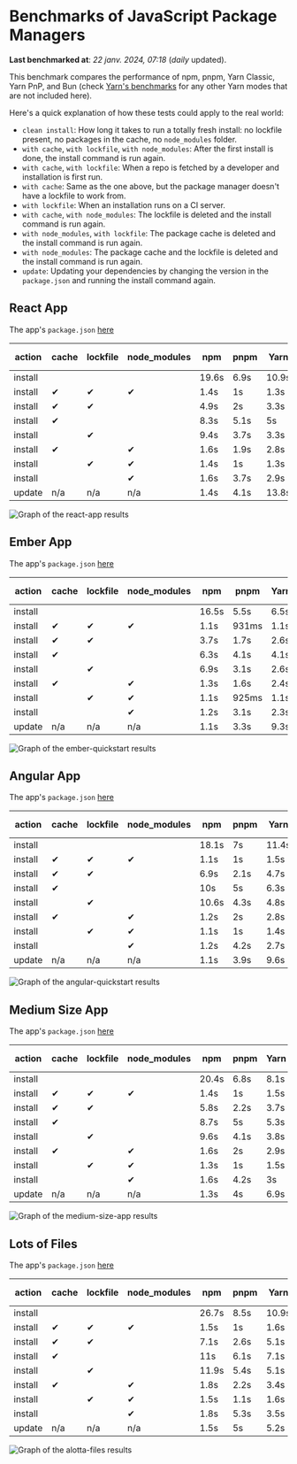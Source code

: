 # Benchmarks of JavaScript Package Managers

**Last benchmarked at**: _22 janv. 2024, 07:18_ (_daily_ updated).

This benchmark compares the performance of npm, pnpm, Yarn Classic, Yarn PnP, and Bun (check [Yarn's benchmarks](https://yarnpkg.com/benchmarks) for any other Yarn modes that are not included here).

Here's a quick explanation of how these tests could apply to the real world:

- `clean install`: How long it takes to run a totally fresh install: no lockfile present, no packages in the cache, no `node_modules` folder.
- `with cache`, `with lockfile`, `with node_modules`: After the first install is done, the install command is run again.
- `with cache`, `with lockfile`: When a repo is fetched by a developer and installation is first run.
- `with cache`: Same as the one above, but the package manager doesn't have a lockfile to work from.
- `with lockfile`: When an installation runs on a CI server.
- `with cache`, `with node_modules`: The lockfile is deleted and the install command is run again.
- `with node_modules`, `with lockfile`: The package cache is deleted and the install command is run again.
- `with node_modules`: The package cache and the lockfile is deleted and the install command is run again.
- `update`: Updating your dependencies by changing the version in the `package.json` and running the install command again.

## React App

The app's `package.json` [here](./fixtures/react-app/package.json)

| action  | cache | lockfile | node_modules| npm | pnpm | Yarn | Yarn PnP | Bun |
| ---     | ---   | ---      | ---         | --- | ---  | ---  | ---      | --- |
| install |       |          |             | 19.6s | 6.9s | 10.9s | 2.9s | 1.6s |
| install | ✔     | ✔        | ✔           | 1.4s | 1s | 1.3s | n/a | 60ms |
| install | ✔     | ✔        |             | 4.9s | 2s | 3.3s | 1s | 472ms |
| install | ✔     |          |             | 8.3s | 5.1s | 5s | 2.5s | 524ms |
| install |       | ✔        |             | 9.4s | 3.7s | 3.3s | 1s | 422ms |
| install | ✔     |          | ✔           | 1.6s | 1.9s | 2.8s | n/a | 85ms |
| install |       | ✔        | ✔           | 1.4s | 1s | 1.3s | n/a | 60ms |
| install |       |          | ✔           | 1.6s | 3.7s | 2.9s | n/a | 72ms |
| update  | n/a | n/a | n/a | 1.4s | 4.1s | 13.8s | 3.5s | 60ms |

<img alt="Graph of the react-app results" src="results/img/react-app.svg" />

## Ember App

The app's `package.json` [here](./fixtures/ember-quickstart/package.json)

| action  | cache | lockfile | node_modules| npm | pnpm | Yarn | Yarn PnP | Bun |
| ---     | ---   | ---      | ---         | --- | ---  | ---  | ---      | --- |
| install |       |          |             | 16.5s | 5.5s | 6.5s | 2.5s | 1.9s |
| install | ✔     | ✔        | ✔           | 1.1s | 931ms | 1.1s | n/a | 38ms |
| install | ✔     | ✔        |             | 3.7s | 1.7s | 2.6s | 971ms | 344ms |
| install | ✔     |          |             | 6.3s | 4.1s | 4.1s | 2.2s | 385ms |
| install |       | ✔        |             | 6.9s | 3.1s | 2.6s | 954ms | 333ms |
| install | ✔     |          | ✔           | 1.3s | 1.6s | 2.4s | n/a | 56ms |
| install |       | ✔        | ✔           | 1.1s | 925ms | 1.1s | n/a | 39ms |
| install |       |          | ✔           | 1.2s | 3.1s | 2.3s | n/a | 48ms |
| update  | n/a | n/a | n/a | 1.1s | 3.3s | 9.3s | 3.4s | 40ms |

<img alt="Graph of the ember-quickstart results" src="results/img/ember-quickstart.svg" />

## Angular App

The app's `package.json` [here](./fixtures/angular-quickstart/package.json)

| action  | cache | lockfile | node_modules| npm | pnpm | Yarn | Yarn PnP | Bun |
| ---     | ---   | ---      | ---         | --- | ---  | ---  | ---      | --- |
| install |       |          |             | 18.1s | 7s | 11.4s | 3.1s | 1.9s |
| install | ✔     | ✔        | ✔           | 1.1s | 1s | 1.5s | n/a | 41ms |
| install | ✔     | ✔        |             | 6.9s | 2.1s | 4.7s | 1.3s | 775ms |
| install | ✔     |          |             | 10s | 5s | 6.3s | 2.6s | 794ms |
| install |       | ✔        |             | 10.6s | 4.3s | 4.8s | 1.2s | 732ms |
| install | ✔     |          | ✔           | 1.2s | 2s | 2.8s | n/a | 57ms |
| install |       | ✔        | ✔           | 1.1s | 1s | 1.4s | n/a | 44ms |
| install |       |          | ✔           | 1.2s | 4.2s | 2.7s | n/a | 59ms |
| update  | n/a | n/a | n/a | 1.1s | 3.9s | 9.6s | 2.7s | 51ms |

<img alt="Graph of the angular-quickstart results" src="results/img/angular-quickstart.svg" />

## Medium Size App

The app's `package.json` [here](./fixtures/medium-size-app/package.json)

| action  | cache | lockfile | node_modules| npm | pnpm | Yarn | Yarn PnP | Bun |
| ---     | ---   | ---      | ---         | --- | ---  | ---  | ---      | --- |
| install |       |          |             | 20.4s | 6.8s | 8.1s | 3.1s | 2s |
| install | ✔     | ✔        | ✔           | 1.4s | 1s | 1.5s | n/a | 55ms |
| install | ✔     | ✔        |             | 5.8s | 2.2s | 3.7s | 1.2s | 388ms |
| install | ✔     |          |             | 8.7s | 5s | 5.3s | 2.6s | 428ms |
| install |       | ✔        |             | 9.6s | 4.1s | 3.8s | 1.2s | 378ms |
| install | ✔     |          | ✔           | 1.6s | 2s | 2.9s | n/a | 62ms |
| install |       | ✔        | ✔           | 1.3s | 1s | 1.5s | n/a | 47ms |
| install |       |          | ✔           | 1.6s | 4.2s | 3s | n/a | 52ms |
| update  | n/a | n/a | n/a | 1.3s | 4s | 6.9s | 2.5s | 59ms |

<img alt="Graph of the medium-size-app results" src="results/img/medium-size-app.svg" />

## Lots of Files

The app's `package.json` [here](./fixtures/alotta-files/package.json)

| action  | cache | lockfile | node_modules| npm | pnpm | Yarn | Yarn PnP | Bun |
| ---     | ---   | ---      | ---         | --- | ---  | ---  | ---      | --- |
| install |       |          |             | 26.7s | 8.5s | 10.9s | 3.6s | 2.8s |
| install | ✔     | ✔        | ✔           | 1.5s | 1s | 1.6s | n/a | 108ms |
| install | ✔     | ✔        |             | 7.1s | 2.6s | 5.1s | 1.4s | 687ms |
| install | ✔     |          |             | 11s | 6.1s | 7.1s | 3s | 665ms |
| install |       | ✔        |             | 11.9s | 5.4s | 5.1s | 1.4s | 656ms |
| install | ✔     |          | ✔           | 1.8s | 2.2s | 3.4s | n/a | 98ms |
| install |       | ✔        | ✔           | 1.5s | 1.1s | 1.6s | n/a | 60ms |
| install |       |          | ✔           | 1.8s | 5.3s | 3.5s | n/a | 84ms |
| update  | n/a | n/a | n/a | 1.5s | 5s | 5.2s | 3.3s | 432ms |

<img alt="Graph of the alotta-files results" src="results/img/alotta-files.svg" />
